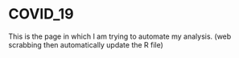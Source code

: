 # COVID_19
This is the page in which I am trying to automate my analysis. (web scrabbing then automatically update the R file) 
